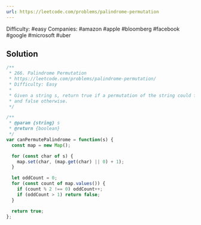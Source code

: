 ```yaml
---
url: https://leetcode.com/problems/palindrome-permutation
---
```


Difficulty: #easy
Companies: #amazon #apple #bloomberg #facebook #google #microsoft #uber

## Solution

```javascript
/**
 * 266. Palindrome Permutation
 * https://leetcode.com/problems/palindrome-permutation/
 * Difficulty: Easy
 *
 * Given a string s, return true if a permutation of the string could form a palindrome
 * and false otherwise.
 */

/**
 * @param {string} s
 * @return {boolean}
 */
var canPermutePalindrome = function(s) {
  const map = new Map();

  for (const char of s) {
    map.set(char, (map.get(char) || 0) + 1);
  }

  let oddCount = 0;
  for (const count of map.values()) {
    if (count % 2 !== 0) oddCount++;
    if (oddCount > 1) return false;
  }

  return true;
};

```
